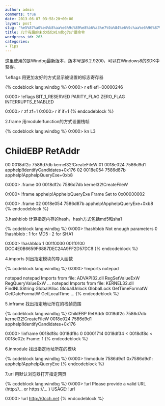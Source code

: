 ```yaml
---
author: admin
comments: true
date: 2013-06-07 03:58:20+00:00
layout: post
slug: '%e5%87%a0%e4%b8%aa%e6%9c%89%e8%b6%a3%e7%9a%84%e6%9c%aa%e6%96%87%e6%a1%a3%e5%8c%96windbg%e7%9a%84%e6%89%a9%e5%b1%95%e5%91%bd%e4%bb%a4'
title: 几个有趣的未文档化Windbg的扩展命令
wordpress_id: 263
categories:
- Tips
---
```


这里使用的是Windbg最新版本，版本号是6.2.9200，可以在Windows8的SDK中获得。

1.eflags 用更加友好的方式显示被设置的标志寄存器

{% codeblock lang:windbg %}
0:000> r efl
efl=00000246

0:000> !eflags
BIT_1_RESERVED
PARITY_FLAG
ZERO_FLAG
INTERRUPTS_ENABLED

0:000> r zf
zf=1
0:000> r if
if=1
{% endcodeblock %}

2.frame 用module!function的方式设置栈帧

{% codeblock lang:windbg %}
0:000> kn L3
# ChildEBP RetAddr
00 0018df2c 7586d7db kernel32!CreateFileW
01 0018e024 7586d9d1 apphelp!IdentifyCandidates+0x176
02 0018e054 7586d87b apphelp!ApphelpQueryExe+0xb8

0:000> .frame
00 0018df2c 7586d7db kernel32!CreateFileW

0:000> !frame apphelp!ApphelpQueryExe
Frame Set to 0x00000002

0:000> .frame
02 0018e054 7586d87b apphelp!ApphelpQueryExe+0xb8
{% endcodeblock %}

3.hashblob 计算指定内存的hash，hash方式包括md5和sha1

{% codeblock lang:windbg %}
0:000> !hashblob
Not enough parameters 0
!hashblob <hash> <Start> <End>
<hash>: 1 for MD5
<hash>: 2 for SHA1

0:000> !hashblob 1 001f0000 001f0100
DCC4E0B6659F6887DEC24A9FF2D57DC8
{% endcodeblock %}

4.imports 列出指定模块的导入函数

{% codeblock lang:windbg %}
0:000> !imports notepad

notepad notepad Imports from file: ADVAPI32.dll
RegSetValueExW
RegQueryValueExW
...
notepad Imports from file: KERNEL32.dll
FindNLSString
GlobalAlloc
GlobalUnlock
GlobalLock
GetTimeFormatW
GetDateFormatW
GetLocalTime
...
{% endcodeblock %}

5.inframe 找出指定地址所在的栈帧范围

{% codeblock lang:windbg %}
ChildEBP RetAddr
0018df2c 7586d7db kernel32!CreateFileW
0018e024 7586d9d1 apphelp!IdentifyCandidates+0x176

0:000> !inframe 0018df8c
0018df8c 0 00001714 0018df34 < 0018df8c < 0018e02c
Frame: 1
{% endcodeblock %}

6.inmodule 找出指定地址所在的模块

{% codeblock lang:windbg %}
0:000> !inmodule 7586d9d1
0x7586d9d1: apphelp!ApphelpQueryExe
{% endcodeblock %}

7.url 用默认浏览器打开指定网页

{% codeblock lang:windbg %}
0:000> !url
Please provide a valid URL (http://... or https://... )
USAGE: !url <url>

0:000> !url http://0cch.net
{% endcodeblock %}